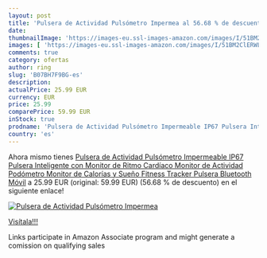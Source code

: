 ```yaml
---
layout: post
title: 'Pulsera de Actividad Pulsómetro Impermea al 56.68 % de descuento'
date: 
thumbnailImage: 'https://images-eu.ssl-images-amazon.com/images/I/51BM2ClERWL._SL200_.jpg'
images: [ 'https://images-eu.ssl-images-amazon.com/images/I/51BM2ClERWL._SL200_.jpg' ]
comments: true
category: ofertas
author: ring
slug: 'B07BH7F9BG-es'
description:
actualPrice: 25.99 EUR
currency: EUR
price: 25.99
comparePrice: 59.99 EUR
inStock: true
prodname: 'Pulsera de Actividad Pulsómetro Impermeable IP67 Pulsera Inteligente con Monitor de Ritmo Cardíaco Monitor de Actividad Podómetro Monitor de Calorías y Sueño Fitness Tracker Pulsera Bluetooth Móvil'
country: 'es'
---
```


Ahora mismo tienes [Pulsera de Actividad Pulsómetro Impermeable IP67 Pulsera Inteligente con Monitor de Ritmo Cardíaco Monitor de Actividad Podómetro Monitor de Calorías y Sueño Fitness Tracker Pulsera Bluetooth Móvil](https://www.amazon.es/dp/B07BH7F9BG/?tag=tolees-21) a 25.99 EUR (original: 59.99 EUR) (56.68 %  de descuento) en el siguiente enlace!

[![Pulsera de Actividad Pulsómetro Impermea](https://images-eu.ssl-images-amazon.com/images/I/51BM2ClERWL._SL200_.jpg)](https://www.amazon.es/dp/B07BH7F9BG/?tag=tolees-21)

[Visítala!!!](https://www.amazon.es/dp/B07BH7F9BG/?tag=tolees-21)

Links participate in Amazon Associate program and might generate a comission on qualifying sales
